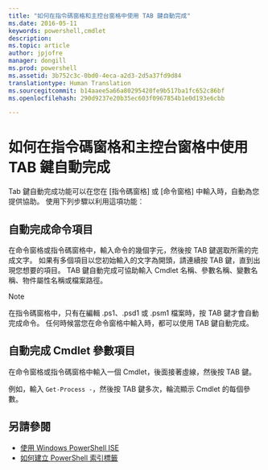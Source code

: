 ```yaml
---
title: "如何在指令碼窗格和主控台窗格中使用 TAB 鍵自動完成"
ms.date: 2016-05-11
keywords: powershell,cmdlet
description: 
ms.topic: article
author: jpjofre
manager: dongill
ms.prod: powershell
ms.assetid: 3b752c3c-0bd0-4eca-a2d3-2d5a37fd9d84
translationtype: Human Translation
ms.sourcegitcommit: b14aaee5a66a80295420fe9b517ba1fc652c86bf
ms.openlocfilehash: 290d9237e20b35ec603f0967854b1e0d193e6cbb

---
```


# 如何在指令碼窗格和主控台窗格中使用 TAB 鍵自動完成
Tab 鍵自動完成功能可以在您在 [指令碼窗格] 或 [命令窗格] 中輸入時，自動為您提供協助。 使用下列步驟以利用這項功能︰

## 自動完成命令項目
在命令窗格或指令碼窗格中，輸入命令的幾個字元，然後按 TAB 鍵選取所需的完成文字。 如果有多個項目以您初始輸入的文字為開頭，請連續按 TAB 鍵，直到出現您想要的項目。 TAB 鍵自動完成可協助輸入 Cmdlet 名稱、參數名稱、變數名稱、物件屬性名稱或檔案路徑。

> [!NOTE]
> 在指令碼窗格中，只有在編輯 .ps1、.psd1 或 .psm1 檔案時，按 TAB 鍵才會自動完成命令。 任何時候當您在命令窗格中輸入時，都可以使用 TAB 鍵自動完成。

## 自動完成 Cmdlet 參數項目
在命令窗格或指令碼窗格中輸入一個 Cmdlet，後面接著虛線，然後按 TAB 鍵。

例如，輸入 `Get-Process -`，然後按 TAB 鍵多次，輪流顯示 Cmdlet 的每個參數。

## 另請參閱
- [使用 Windows PowerShell ISE](using-the-windows-powershell-ise.md)
- [如何建立 PowerShell 索引標籤](How-to-Create-a-PowerShell-Tab-in-Windows-PowerShell-ISE.md)




<!--HONumber=Sep16_HO3-->


